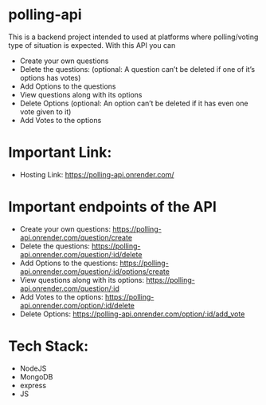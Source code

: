 # polling-api

This is a backend project intended to used at platforms where polling/voting type of situation is expected. With this API you can
- Create your own questions
- Delete the questions: (optional: A question can’t be deleted if one of it’s options has votes)
- Add Options to the questions
- View questions along with its options
- Delete Options (optional: An option can’t be deleted if it has even one vote given to it)
- Add Votes to the options

# Important Link:

- Hosting Link:  https://polling-api.onrender.com/

# Important endpoints of the API
- Create your own questions: https://polling-api.onrender.com/question/create
- Delete the questions: https://polling-api.onrender.com/question/:id/delete
- Add Options to the questions: https://polling-api.onrender.com/question/:id/options/create
- View questions along with its options: https://polling-api.onrender.com/question/:id
- Add Votes to the options: https://polling-api.onrender.com/option/:id/delete
- Delete Options: https://polling-api.onrender.com/option/:id/add_vote



# Tech Stack:
- NodeJS
- MongoDB
- express
- JS
